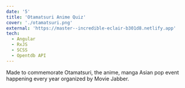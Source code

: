 ```yaml
---
date: '5'
title: 'Otamatsuri Anime Quiz'
cover: './otamatsuri.png'
external: 'https://master--incredible-eclair-b301d8.netlify.app'
tech:
  - Angular
  - RxJS
  - SCSS
  - Opentdb API
---
```


Made to commemorate Otamatsuri, the anime, manga Asian pop event happening every year organized by Movie Jabber.

